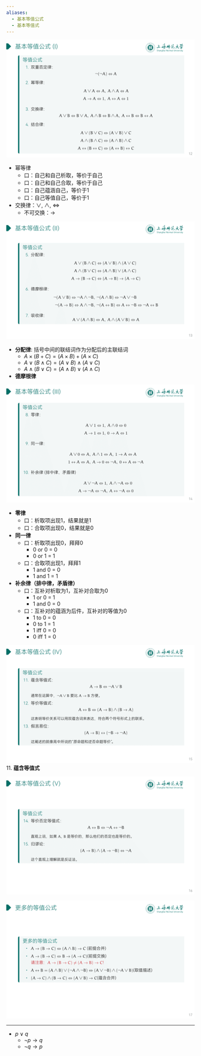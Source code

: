 ```yaml
---
aliases:
  - 基本等值公式
  - 基本等值式
---
```


![](attachments/DMLec2-handout-12.png)

- 幂等律
	- 口：自己和自己析取，等价于自己
	- 口：自己和自己合取，等价于自己
	- 口：自己蕴涵自己，等价于1
	- 口：自己等值自己，等价于1
- 交换律：$\vee$, $\wedge$, $\Leftrightarrow$
	- 不可交换：$\to$

![](attachments/DMLec2-handout-13.png)

- **分配律**: 括号中间的联结词作为分配后的主联结词
	- $A\times(B+{C})=(A\times{B})+(A\times{C})$
	- $A\vee(B\wedge{C})=(A\vee{B})\wedge(A\vee{C})$
	- $A\wedge({B\vee{C}})=(A\wedge{B})\vee(A\wedge{C})$
- **德摩根律**


![](attachments/DMLec2-handout-14.png)

- **零律**
	- 口：析取项出现1，结果就是1
	- 口：合取项出现0，结果就是0
- **同一律**
	- 口：析取项出现0，拜拜0
		- 0 or 0 = 0
		- 0 or 1 = 1
	- 口：合取项出现1，拜拜1
		- 1 and 0 = 0
		- 1 and 1 = 1
- **补余律（排中律，矛盾律）**
	- 口：互补对析取为1，互补对合取为0
		- 1 or 0 = 1
		- 1 and 0 = 0
	- 口：互补对的蕴涵为后件，互补对的等值为0
		- 1 to 0 = 0
		- 0 to 1 = 1
		- 1 iff 0 = 0
		- 0 iff 1 = 0

![](attachments/DMLec2-handout-15.png)
11. **蕴含等值式**

![](attachments/DMLec2-handout-16.png)

![](attachments/DMLec2-handout-17.png)

---

- $p\vee{q}$
	- $\neg p\to q$
	- $\neg q\to p$

